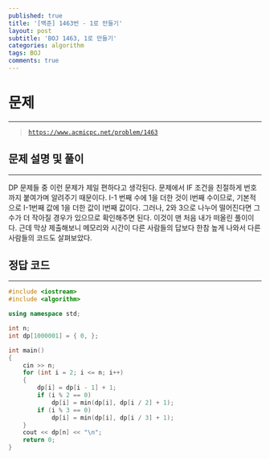 ```yaml
---
published: true
title: '[백준] 1463번 - 1로 만들기'
layout: post
subtitle: 'BOJ 1463, 1로 만들기'
categories: algorithm
tags: BOJ
comments: true
---
```

# **문제**
---
> [`https://www.acmicpc.net/problem/1463`](https://www.acmicpc.net/problem/1463)

## **문제 설명 및 풀이**
---
DP 문제들 중 이런 문제가 제일 편하다고 생각된다. 문제에서 IF 조건을 친절하게 번호까지 붙여가며 알려주기 때문이다. I-1 번째 수에 1을 더한 것이 I번째 수이므로, 기본적으로 I-1번째 값에 1을 더한 값이 I번째 값이다. 그러나, 2와 3으로 나누어 떨어진다면 그 수가 더 작아질 경우가 있으므로 확인해주면 된다. 이것이 맨 처음 내가 떠올린 풀이이다. 근데 막상 제출해보니 메모리와 시간이 다른 사람들의 답보다 한참 높게 나와서 다른 사람들의 코드도 살펴보았다.  


## **정답 코드**
---

```c++
#include <iostream>
#include <algorithm>

using namespace std;

int n;
int dp[1000001] = { 0, };

int main()
{
    cin >> n;
    for (int i = 2; i <= n; i++)
    {
        dp[i] = dp[i - 1] + 1;
        if (i % 2 == 0)
            dp[i] = min(dp[i], dp[i / 2] + 1);
        if (i % 3 == 0)
            dp[i] = min(dp[i], dp[i / 3] + 1);
    }
    cout << dp[n] << "\n";
    return 0;
}
```
